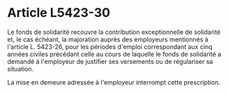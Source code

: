 # Article L5423-30

Le fonds de solidarité recouvre la contribution exceptionnelle de solidarité et, le cas échéant, la majoration auprès des employeurs mentionnés à l'article L. 5423-26, pour les périodes d'emploi correspondant aux cinq années civiles précédant celle au cours de laquelle le fonds de solidarité a demandé à l'employeur de justifier ses versements ou de régulariser sa situation.

La mise en demeure adressée à l'employeur interrompt cette prescription.